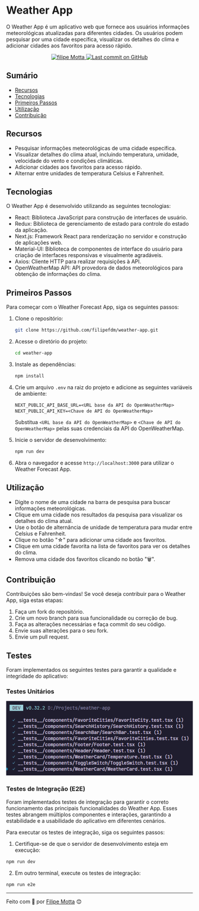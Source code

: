 # Weather App

O Weather App é um aplicativo web que fornece aos usuários informações meteorológicas atualizadas para diferentes cidades. Os usuários podem pesquisar por uma cidade específica, visualizar os detalhes do clima e adicionar cidades aos favoritos para acesso rápido.

<p align="center">
   <a href="https://www.linkedin.com/in/filipefmotta/">
      <img alt="filipe Motta" src="https://img.shields.io/badge/-Filipe%20Motta-4e5acf?style=flat&logo=Linkedin&logoColor=white" />
   </a>

  <a aria-label="Last Commit" href="https://github.com/filipefdm/weather-app/commits/master">
    <img alt="Last commit on GitHub" src="https://img.shields.io/github/last-commit/filipefdm/weather-app?color=4e5acf">
  </a>
</p>

## Sumário

- [Recursos](#recursos)
- [Tecnologias](#tecnologias)
- [Primeiros Passos](#primeiros-passos)
- [Utilização](#utilização)
- [Contribuição](#contribuição)

## Recursos

- Pesquisar informações meteorológicas de uma cidade específica.
- Visualizar detalhes do clima atual, incluindo temperatura, umidade, velocidade do vento e condições climáticas.
- Adicionar cidades aos favoritos para acesso rápido.
- Alternar entre unidades de temperatura Celsius e Fahrenheit.

## Tecnologias

O Weather App é desenvolvido utilizando as seguintes tecnologias:

- React: Biblioteca JavaScript para construção de interfaces de usuário.
- Redux: Biblioteca de gerenciamento de estado para controle do estado da aplicação.
- Next.js: Framework React para renderização no servidor e construção de aplicações web.
- Material-UI: Biblioteca de componentes de interface do usuário para criação de interfaces responsivas e visualmente agradáveis.
- Axios: Cliente HTTP para realizar requisições à API.
- OpenWeatherMap API: API provedora de dados meteorológicos para obtenção de informações do clima.

## Primeiros Passos

Para começar com o Weather Forecast App, siga os seguintes passos:

1. Clone o repositório:

   ```bash
   git clone https://github.com/filipefdm/weather-app.git
   ```

2. Acesse o diretório do projeto:

   ```bash
   cd weather-app
   ```

3. Instale as dependências:

   ```bash
   npm install
   ```

4. Crie um arquivo `.env` na raiz do projeto e adicione as seguintes variáveis de ambiente:

   ```
   NEXT_PUBLIC_API_BASE_URL=<URL base da API do OpenWeatherMap>
   NEXT_PUBLIC_API_KEY=<Chave de API do OpenWeatherMap>
   ```

   Substitua `<URL base da API do OpenWeatherMap>` e `<Chave de API do OpenWeatherMap>` pelas suas credenciais da API do OpenWeatherMap.

5. Inicie o servidor de desenvolvimento:

   ```bash
   npm run dev
   ```

6. Abra o navegador e acesse `http://localhost:3000` para utilizar o Weather Forecast App.

## Utilização

- Digite o nome de uma cidade na barra de pesquisa para buscar informações meteorológicas.
- Clique em uma cidade nos resultados da pesquisa para visualizar os detalhes do clima atual.
- Use o botão de alternância de unidade de temperatura para mudar entre Celsius e Fahrenheit.
- Clique no botão "☆" para adicionar uma cidade aos favoritos.
- Clique em uma cidade favorita na lista de favoritos para ver os detalhes do clima.
- Remova uma cidade dos favoritos clicando no botão "🗑".

## Contribuição

Contribuições são bem-vindas! Se você deseja contribuir para o Weather App, siga estas etapas:

1. Faça um fork do repositório.
2. Crie um novo branch para sua funcionalidade ou correção de bug.
3. Faça as alterações necessárias e faça commit do seu código.
4. Envie suas alterações para o seu fork.
5. Envie um pull request.

## Testes

Foram implementados os seguintes testes para garantir a qualidade e integridade do aplicativo:

### Testes Unitários

![Testes Unitários](.github/unit-tests.png)

### Testes de Integração (E2E)

Foram implementados testes de integração para garantir o correto funcionamento das principais funcionalidades do Weather App. Esses testes abrangem múltiplos componentes e interações, garantindo a estabilidade e a usabilidade do aplicativo em diferentes cenários.

Para executar os testes de integração, siga os seguintes passos:

1. Certifique-se de que o servidor de desenvolvimento esteja em execução:

```bash
npm run dev
```

2. Em outro terminal, execute os testes de integração:

```bash
npm run e2e
```

---

Feito com 💜 por [Filipe Motta](https://github.com/filipefdm) 😊
